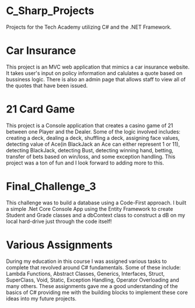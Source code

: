 # C_Sharp_Projects
Projects for the Tech Academy utilizing C# and the .NET Framework. 
 
 <h1>Car Insurance</h1>
 <p>This project is an MVC web application that mimics a car insurance website. It takes user's input on policy information and calulates a quote based
on bussiness logic.  There is also an admin page that allows staff to view all of the quotes that have been issued.</p>

<h1>21 Card Game</h2>
<p>This project is a Console application that creates a casino game of 21 between one Player and the Dealer. Some of the logic involved includes: creating a deck, dealing a deck, shuffling a deck, assigning face values, detecting value of Ace(in BlackJack an Ace can either represent 1 or 11), detecting BlackJack, detecting Bust, detecting winning hand, betting, transfer of bets based on win/loss, and some exception handling. This project was a ton of fun and I look forward to adding more to this. </p>


<h1>Final_Challenge_3 </h1>
<p>This challenge was to build a database using a Code-First approach. I built a simple .Net Core Console App using the Entity Framework to create Student and Grade classes and a dbContext class to construct a dB on my local hard-drive just through the code itself! </p>

<h1>Various Assignments</h1>
<p>During my education in this course I was assigned various tasks to complete that revolved around C# fundamentals. Some of these include: Lambda Functions, 
Abstract Classes, Generics, Interfaces, Struct, SuperClass, Void, Static, Exception Handling, Operator Overloading and many others.  These assignments gave me a good understanding of the basics of C# providing me with the building blocks to implement these core ideas into my future projects.   </p>
